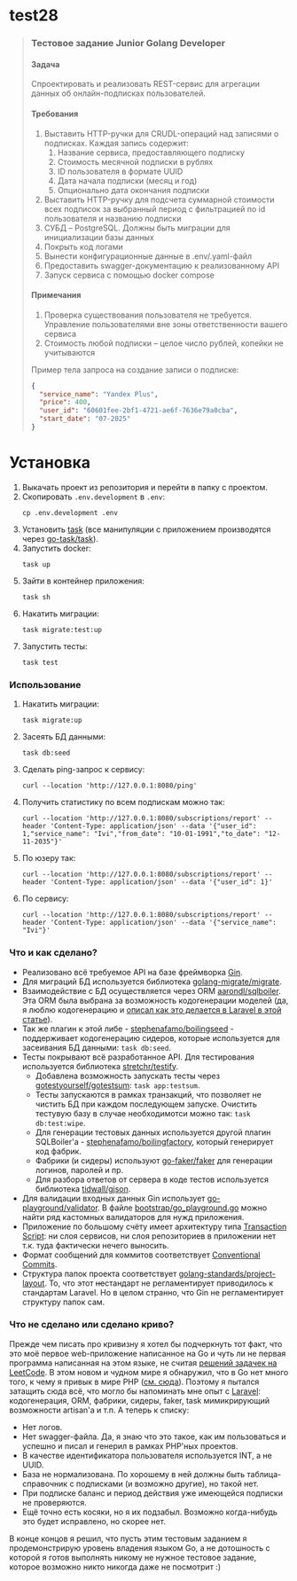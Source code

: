 # test28

> ### Тестовое задание Junior Golang Developer
>
> #### Задача
> Спроектировать и реализовать REST-сервис для агрегации данных об
онлайн-подписках пользователей.
>
> #### Требования
> 1. Выставить HTTP-ручки для CRUDL-операций над записями о подписках. Каждая запись
содержит:
>    1. Название сервиса, предоставляющего подписку
>    1. Стоимость месячной подписки в рублях
>    1. ID пользователя в формате UUID
>    1. Дата начала подписки (месяц и год)
>    1. Опционально дата окончания подписки
> 1. Выставить HTTP-ручку для подсчета суммарной стоимости всех подписок за выбранный
период с фильтрацией по id пользователя и названию подписки
> 1. СУБД – PostgreSQL. Должны быть миграции для инициализации базы данных
> 1. Покрыть код логами
> 1. Вынести конфигурационные данные в .env/.yaml-файл
> 1. Предоставить swagger-документацию к реализованному API
> 1. Запуск сервиса с помощью docker compose
>
> #### Примечания
> 1. Проверка существования пользователя не требуется. Управление пользователями вне
зоны ответственности вашего сервиса
> 1. Стоимость любой подписки – целое число рублей, копейки не учитываются
>
> Пример тела запроса на создание записи о подписке:
> ```json
> {
>   "service_name": "Yandex Plus",
>   "price": 400,
>   "user_id": "60601fee-2bf1-4721-ae6f-7636e79a0cba",
>   "start_date": "07-2025"
> }
> ```

# Установка

1. Выкачать проект из репозитория и перейти в папку с проектом.
1. Скопировать `.env.development` в `.env`:
    ```
    cp .env.development .env
    ```
1. Установить [task](https://taskfile.dev/docs/installation) (все манипуляции с приложением производятся через [go-task/task](https://github.com/go-task/task)).
1. Запустить docker:
    ```
    task up
    ```
1. Зайти в контейнер приложения:
    ```
    task sh
    ```
1. Накатить миграции:
    ```
    task migrate:test:up
    ```
1. Запустить тесты:
    ```
    task test
    ```

### Использование

1. Накатить миграции:
    ```
    task migrate:up
    ```
1. Засеять БД данными:
    ```
    task db:seed
    ```
1. Сделать ping-запрос к сервису:
    ```
    curl --location 'http://127.0.0.1:8080/ping'
    ```
1. Получить статистику по всем подпискам можно так:
    ```
    curl --location 'http://127.0.0.1:8080/subscriptions/report' --header 'Content-Type: application/json' --data '{"user_id": 1,"service_name": "Ivi","from_date": "10-01-1991","to_date": "12-11-2035"}'
    ```
1. По юзеру так:
    ```
    curl --location 'http://127.0.0.1:8080/subscriptions/report' --header 'Content-Type: application/json' --data '{"user_id": 1}'
    ```
1. По сервису:
    ```
    curl --location 'http://127.0.0.1:8080/subscriptions/report' --header 'Content-Type: application/json' --data '{"service_name": "Ivi"}'
    ```

### Что и как сделано?

* Реализовано всё требуемое API на базе фреймворка [Gin](https://github.com/gin-gonic/gin).
* Для миграций БД используется библиотека [golang-migrate/migrate](https://github.com/golang-migrate/migrate).
* Взаимодействие с БД осуществляется через ORM [aarondl/sqlboiler](https://github.com/aarondl/sqlboiler). Эта ORM была выбрана за возможность кодогенерации моделей (да, я люблю кодогенерацию и [описал как это делается в Laravel в этой  статье](https://habr.com/ru/articles/861584/)).
* Так же плагин к этой либе - [stephenafamo/boilingseed](https://github.com/stephenafamo/boilingseed) - поддерживает кодогенерацию сидеров, которые используется для засеивания БД данными: `task db:seed`.
* Тесты покрывают всё разработанное API. Для тестирования используется библиотека [stretchr/testify](https://github.com/stretchr/testify).
  * Добавлена возможность запускать тесты через [gotestyourself/gotestsum](https://github.com/gotestyourself/gotestsum): `task app:testsum`.
  * Тесты запускаются в рамках транзакций, что позволяет не чистить БД при каждом последующем запуске. Очистить тестувую базу в случае необходимотси можно так: `task db:test:wipe`.
  * Для генерации тестовых данных используется другой плагин SQLBoiler'а - [stephenafamo/boilingfactory](https://github.com/stephenafamo/boilingfactory), который генерирует код фабрик.
  * Фабрики (и сидеры) используют [go-faker/faker](https://github.com/go-faker/faker) для генерации логинов, паролей и пр.
  * Для разбора ответов от сервера в коде тестов используется библиотека [tidwall/gjson](https://github.com/tidwall/gjson).
* Для валидации входных данных Gin использует [go-playground/validator](https://github.com/go-playground/validator). В файле [bootstrap/go_playground.go](/bootstrap/go_playground.go) можно найти ряд кастомных валидаторов для нужд приложения.
* Приложение по большому счёту имеет архитектуру типа [Transaction Script](https://martinfowler.com/eaaCatalog/transactionScript.html): ни слоя сервисов, ни слоя репозиториев в приложении нет т.к. туда фактически нечего выносить.
* Формат сообщений для коммитов соответствует [Conventional Commits](https://www.conventionalcommits.org/en/v1.0.0/).
* Структура папок проекта соответствует [golang-standards/project-layout](https://github.com/golang-standards/project-layout). То, что этот ~~не~~стандарт не регламентирует приводилось к стандартам Laravel. Но в целом странно, что Gin не регламентирует структуру папок сам.

### Что не сделано или сделано криво?

Прежде чем писать про кривизну я хотел бы подчеркнуть тот факт, что это моё первое web-приложение написанное на Go и чуть ли не первая программа написанная на этом языке, не считая [решений задачек на LeetCode](https://leetcode.com/u/aleksandr-s-zelenin/). В этом новом и чудном мире я обнаружил, что в Go нет много того, к чему я привык в мире PHP ([см. сюда](https://github.com/zeleniy/test29)). Поэтому я пытался затащить сюда всё, что могло бы напоминать мне опыт с [Laravel](https://laravel.com/): кодогенерация, ORM, фабрики, сидеры, faker, task мимикрирующий возможности artisan'а и т.п. А теперь к списку:

* Нет логов.
* Нет swagger-файла. Да, я знаю что это такое, как им пользоваться и успешно и писал и генерил в рамках PHP'ных проектов.
* В качестве идентификатора пользователя используется INT, а не UUID.
* База не нормализована. По хорошему в ней должны быть таблица-справочник с подписками (и возможно другие), но такой нет.
* При подписке баланс и период действия уже имеющейся подписки не проверяются.
* Ещё точно есть косяки, но я их подзабыл. Возможно когда-нибудь это будет исправлено, но скорее нет.

В конце концов я решил, что пусть этим тестовым заданием я продемонстрирую уровень владения языком Go, а не дотошность с которой я готов выполнять никому не нужное тестовое задание, которое возможно никто никогда даже не посмотрит :)
